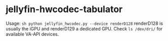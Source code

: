 # jellyfin-hwcodec-tabulator
Usage: 
```sh python jellyfin_hwcodec.py --device renderD128```
renderD128 is usually the iGPU and renderD129 a dedicated GPU.
Check `ls /dev/dri/` for available VA-API devices.
